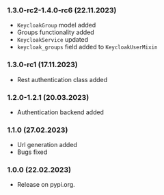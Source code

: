 ### 1.3.0-rc2-1.4.0-rc6 (22.11.2023)

- `KeycloakGroup` model added
- Groups functionality added
- `KeycloakService` updated
- `keycloak_groups` field added to `KeycloakUserMixin`

### 1.3.0-rc1 (17.11.2023)

- Rest authentication class added

### 1.2.0-1.2.1 (20.03.2023)

- Authentication backend added


### 1.1.0 (27.02.2023)

- Url generation added
- Bugs fixed

### 1.0.0 (22.02.2023)

- Release on pypi.org.

